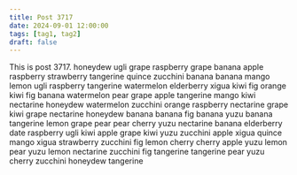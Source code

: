 ```yaml
---
title: Post 3717
date: 2024-09-01 12:00:00
tags: [tag1, tag2]
draft: false
---
```

This is post 3717.
honeydew
ugli
grape
raspberry
grape
banana
apple
raspberry
strawberry
tangerine
quince
zucchini
banana
banana
mango
lemon
ugli
raspberry
tangerine
watermelon
elderberry
xigua
kiwi
fig
orange
kiwi
fig
banana
watermelon
pear
grape
apple
tangerine
mango
kiwi
nectarine
honeydew
watermelon
zucchini
orange
raspberry
nectarine
grape
kiwi
grape
nectarine
honeydew
banana
banana
fig
banana
yuzu
banana
tangerine
lemon
grape
pear
pear
cherry
yuzu
nectarine
banana
elderberry
date
raspberry
ugli
kiwi
apple
grape
kiwi
yuzu
zucchini
apple
xigua
quince
mango
xigua
strawberry
zucchini
fig
lemon
cherry
cherry
apple
yuzu
lemon
pear
yuzu
lemon
nectarine
zucchini
fig
tangerine
tangerine
pear
yuzu
cherry
zucchini
honeydew
tangerine
